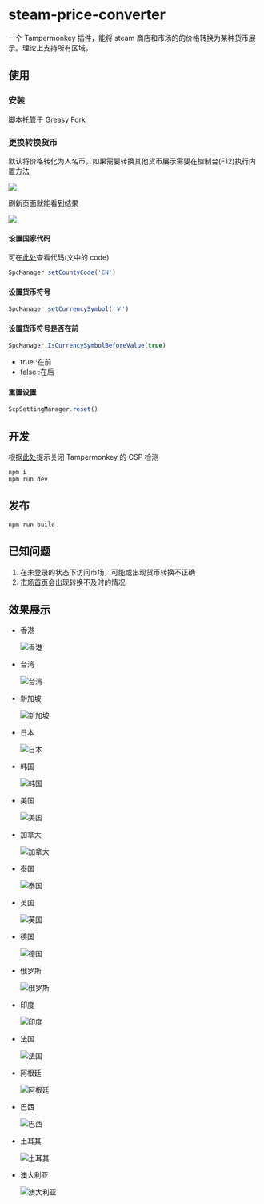 # steam-price-converter

一个 Tampermonkey 插件，能将 steam 商店和市场的的价格转换为某种货币展示。理论上支持所有区域。

## 使用

### 安装

脚本托管于 [Greasy Fork](https://greasyfork.org/zh-CN/scripts/452504-steam%E4%BB%B7%E6%A0%BC%E8%BD%AC%E6%8D%A2)

### 更换转换货币

默认将价格转化为人名币，如果需要转换其他货币展示需要在控制台(F12)执行内置方法

![](https://s3.bmp.ovh/imgs/2023/01/18/b6ddbc484aba86a5.png)

刷新页面就能看到结果

![](https://s3.bmp.ovh/imgs/2023/01/18/2c9b9545580babf6.png)

#### 设置国家代码

可在[此处](https://github.com/marioplus/steam-price-converter/blob/master/src/countyCurrencyCodes.json)查看代码(文中的 code)

```js
SpcManager.setCountyCode('CN')
```

#### 设置货币符号

```js
SpcManager.setCurrencySymbol('￥')
```

#### 设置货币符号是否在前

```js
SpcManager.IsCurrencySymbolBeforeValue(true)
```

- true :在前
- false :在后

#### 重置设置

```js
ScpSettingManager.reset()
```

## 开发

根据[此处](https://github.com/lisonge/vite-plugin-monkey/issues/1)提示关闭 Tampermonkey 的 CSP 检测

```shell
npm i
npm run dev
```

## 发布

```shell
npm run build
```

## 已知问题

1. 在未登录的状态下访问市场，可能或出现货币转换不正确
2. [市场首页](https://steamcommunity.com/market/)会出现转换不及时的情况

## 效果展示

- 香港

  ![香港](https://s3.bmp.ovh/imgs/2022/10/05/6846453fc306362c.png)
- 台湾

  ![台湾](https://s3.bmp.ovh/imgs/2022/10/05/14e9bc3760657721.png)
- 新加坡

  ![新加坡](https://s3.bmp.ovh/imgs/2022/10/05/38ca54a79b9ed8bd.png)
- 日本

  ![日本](https://s3.bmp.ovh/imgs/2022/10/05/aeab092828370c3f.png)
- 韩国

  ![韩国](https://s3.bmp.ovh/imgs/2022/10/05/1db32a99e1176c58.png)
- 美国

  ![美国](https://s3.bmp.ovh/imgs/2022/10/05/947c49e4d1b2d452.png)
- 加拿大

  ![加拿大](https://s3.bmp.ovh/imgs/2022/10/05/a82b8d29e90f2662.png)
- 泰国

  ![泰国](https://s3.bmp.ovh/imgs/2022/10/05/63f135d0f3bc3b67.png)
- 英国

  ![英国](https://s3.bmp.ovh/imgs/2022/10/05/c837a7fb2a68e996.png)
- 德国

  ![德国](https://s3.bmp.ovh/imgs/2022/10/05/7d72efc7e10479f4.png)
- 俄罗斯

  ![俄罗斯](https://s3.bmp.ovh/imgs/2022/10/05/93718d86a3fa2635.png)
- 印度

  ![印度](https://s3.bmp.ovh/imgs/2022/10/05/793a93213c2ed841.png)
- 法国

  ![法国](https://s3.bmp.ovh/imgs/2022/10/05/c833b9d57c6b172f.png)
- 阿根廷

  ![阿根廷](https://s3.bmp.ovh/imgs/2022/10/05/7f77627cdc0526e5.png)
- 巴西

  ![巴西](https://s3.bmp.ovh/imgs/2022/10/05/29ffdade87a79a76.png)
- 土耳其

  ![土耳其](https://s3.bmp.ovh/imgs/2022/10/05/0717bfc0df89dcd7.png)
- 澳大利亚

  ![澳大利亚](https://s3.bmp.ovh/imgs/2022/10/05/6984db4cf8803438.png)
